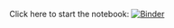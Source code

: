 Click here to start the notebook:
[![Binder](https://mybinder.org/badge_logo.svg)](https://mybinder.org/v2/gh/pdbayes/jupyter_examples/HEAD?filepath=logicAnim.ipynb)
